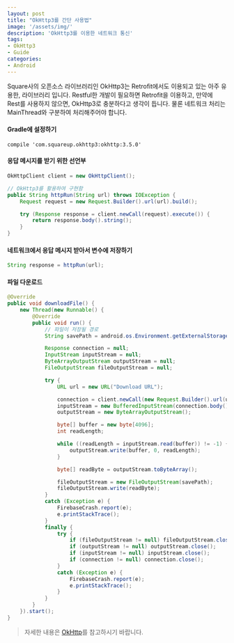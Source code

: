 ```yaml
---
layout: post
title: "OkHttp3를 간단 사용법"
image: '/assets/img/'
description: 'OkHttp3를 이용한 네트워크 통신'
tags:
- OkHttp3
- Guide
categories:
- Android
---
```



Square사의 오픈소스 라이브러리인 OkHttp3는 Retrofit에서도 이용되고 있는 아주 유용한, 라이브러리 입니다. Restful한 개발이 필요하면 Retrofit을 이용하고, 만약에 Rest를 사용하지 않으면, OkHttp3로 충분하다고 생각이 듭니다. 물론 네트워크 처리는 MainThread와 구분하여 처리해주어야 합니다.

#### Gradle에 설정하기

```
compile 'com.squareup.okhttp3:okhttp:3.5.0'
```

#### 응답 메시지를 받기 위한 선언부

```java
OkHttpClient client = new OkHttpClient();

// OkHttp3를 활용하여 구현함
public String httpRun(String url) throws IOException {
    Request request = new Request.Builder().url(url).build();

    try (Response response = client.newCall(request).execute()) {
        return response.body().string();
    }
}
```

#### 네트워크에서 응답 메시지 받아서 변수에 저장하기

```java
String response = httpRun(url);
```

#### 파일 다운로드

```java
@Override
public void downloadFile() {
    new Thread(new Runnable() {
        @Override
        public void run() {
            // 파일이 저장될 경로
            String savePath = android.os.Environment.getExternalStorageDirectory().toString() + "/" + fileName;

            Response connection = null;
            InputStream inputStream = null;
            ByteArrayOutputStream outputStream = null;
            FileOutputStream fileOutputStream = null;

            try {
                URL url = new URL("Download URL");

                connection = client.newCall(new Request.Builder().url(url).build()).execute(); // OkHttp
                inputStream = new BufferedInputStream(connection.body().byteStream());
                outputStream = new ByteArrayOutputStream();

                byte[] buffer = new byte[4096];
                int readLength;

                while ((readLength = inputStream.read(buffer)) != -1) {
                    outputStream.write(buffer, 0, readLength);
                }

                byte[] readByte = outputStream.toByteArray();

                fileOutputStream = new FileOutputStream(savePath);
                fileOutputStream.write(readByte);
            }
            catch (Exception e) {
                FirebaseCrash.report(e);
                e.printStackTrace();
            }
            finally {
                try {
                    if (fileOutputStream != null) fileOutputStream.close();
                    if (outputStream != null) outputStream.close();
                    if (inputStream != null) inputStream.close();
                    if (connection != null) connection.close();
                }
                catch (Exception e) {
                    FirebaseCrash.report(e);
                    e.printStackTrace();
                }
            }
        }
    }).start();
}
```

> 자세한 내용은 [OkHttp](http://square.github.io/okhttp/)를 참고하시기 바랍니다.
